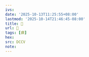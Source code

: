 ```yaml
---
ivs:
date: '2025-10-13T11:25:55+08:00'
lastmod: '2025-10-14T21:46:45-08:00'
title: 󰋔
url: 󰋔
tags: [㾜]
hex: 
src: DCCV
note:
---
```

